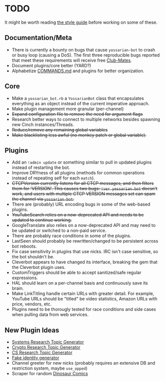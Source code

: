 TODO
====

It might be worth reading [the style guide](WRITING_PLUGINS.md) before working
on some of these.

## Documentation/Meta

* There is currently a bounty on bugs that cause `yossarian-bot` to crash or
busy loop (causing a DoS). The first three reproducible bugs reported that
meet these requirements will receive free
[Club-Mates](https://en.wikipedia.org/wiki/Club-Mate).
* Document plugins/core better (YARD?)
* Alphabetize [COMMANDS.md](COMMANDS.md) and plugins for better
organization.

## Core

* Make a `yossarian_bot.rb` a `YossarianBot` class that encapsulates everything
as an object instead of the current imperative approach.
* Make plugin management more granular (per-channel)
* ~~Expand configuration file to remove the need for argument flags~~
* Research better ways to connect to multiple networks besides spawning new
Cinch instances/Threads.
* ~~Reduce/remove any remaining global variables~~
* ~~Make blacklisting less awful (no monkey patch or global variable).~~

## Plugins

* Add an `!admin update` or something similar to pull in updated plugins
instead of restarting the bot.
* Improve DRYness of all plugins (methods for common operations instead of
repeating self for each `match`).
* ~~CTCPVersion currently listens for all CTCP messages, and then filters them
for 'VERSION'. This causes two bugs: `!ver yossarian-bot` doesn't work, and
users with multiple CTCP VERSION messages set can spam the channel via
`yossarian-bot`.~~
* There are (probably) URL encoding bugs in some of the web-based plugins.
* ~~YouTubeSearch relies on a now-deprecated API and needs to be updated to
continue working.~~
* GoogleTranslate also relies on a now-deprecated API and may need to be updated
or switched to a non-paid service.
* There are probably race conditions in some of the plugins.
* LastSeen should probably be rewritten/changed to be persistent across bot
reboots.
* Fix case sensitivity in plugins that use nicks. IRC isn't case sensitive, so
the bot shouldn't be.
* Cleverbot appears to have changed its interface, breaking the gem that the
Cleverbot plugin uses.
* CustomTriggers should be able to accept sanitized/safe regular expressions.
* HAL should learn on a per-channel basis and continuously save its brain.
* Make LinkTitling handle certain URLs with greater detail. For example, YouTube
URLs should be "titled" be video statistics, Amazon URLs with price, vendors,
etc.
* Plugins need to be thorougly tested for race conditions and side cases when
pulling data from web services.

## New Plugin Ideas

* [Systems Research Topic Generator](http://dept.cs.williams.edu/~barath/systems-topic-generator.html)
* [Crypto Research Topic Generator](http://cseweb.ucsd.edu/~mihir/crypto-topic-generator.html)
* [CS Research Topic Generator](https://www.cs.purdue.edu/homes/dec/essay.topic.generator.html)
* [Fake identity generator](https://fakena.me/random/)
* Channel greeter for new nicks (probably requires an extensive DB and
restriction system, maybe `use_opped`)
* Scraper for random [Dinosaur Comics](http://www.qwantz.com/index.php)
